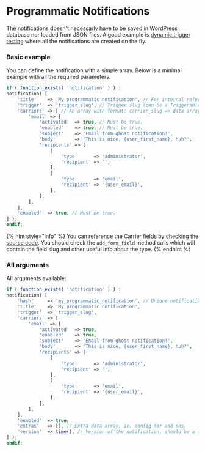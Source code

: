 # Programmatic Notifications

The notifications doesn't necessarly have to be saved in WordPress database nor loaded from JSON files. A good example is [dynamic trigger testing](../snippets/general/automatic-trigger-testing.md) where all the notifications are created on the fly.

### Basic example

You can define the notification with a simple array. Below is a minimal example with all the required parameters.

```php
if ( function_exists( 'notification' ) ) :
notification( [
	'title'    => 'My programmatic notification', // For internal reference.
	'trigger'  => 'trigger_slug', // Trigger slug (can be a Triggerable object).
	'carriers' => [ // An array with format: carrier_slug => data array
		'email' => [
			'activated'  => true, // Must be true.
			'enabled'    => true, // Must be true.
			'subject'    => 'Email from ghost notification!', 
			'body'       => 'This is nice, {user_first_name}, huh?',
			'recipients' => [
				[
					'type'      => 'administrator',
					'recipient' => '',
				],
				[
					'type'      => 'email',
					'recipient' => '{user_email}',
				],
			],
		],
	],
	'enabled'  => true, // Must be true.
] );
endif;
```

{% hint style="info" %}
You can reference the Carrier fields by [checking the source code](https://github.com/BracketSpace/Notification/tree/master/class/Defaults/Carrier). You should check the `add_form_field` method calls which will contain the field slug and other useful info about the type.
{% endhint %}

### All arguments

All arguments available:

```php
if ( function_exists( 'notification' ) ) :
notification( [
	'hash'     => 'my_programmatic_notification', // Unique notification hash, automatically generated.
	'title'    => 'My programmatic notification',
	'trigger'  => 'trigger_slug',
	'carriers' => [
		'email' => [
			'activated'  => true,
			'enabled'    => true,
			'subject'    => 'Email from ghost notification!', 
			'body'       => 'This is nice, {user_first_name}, huh?',
			'recipients' => [
				[
					'type'      => 'administrator',
					'recipient' => '',
				],
				[
					'type'      => 'email',
					'recipient' => '{user_email}',
				],
			],
		],
	],
	'enabled'  => true,
	'extras'   => [], // Extra data array, ie. config for add-ons.
	'version'  => time(), // Version of the notification, should be a timestamp. Default: current time.
] );
endif;
```
